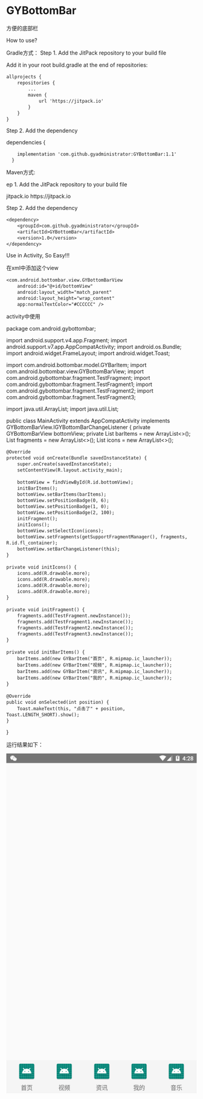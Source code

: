 # GYBottomBar
方便的底部栏

How to use?

Gradle方式：
Step 1. Add the JitPack repository to your build file

Add it in your root build.gradle at the end of repositories:

	allprojects {
		repositories {
			...
			maven {
				url 'https://jitpack.io'
			}
		}
	}
  
  Step 2. Add the dependency


  dependencies {
		
		implementation 'com.github.gyadministrator:GYBottomBar:1.1'
	  }
  
  Maven方式:

  ep 1. Add the JitPack repository to your build file

  <repositories>
		<repository>
		    <id>jitpack.io</id>
		    <url>https://jitpack.io</url>
		</repository>
	</repositories>
	
  Step 2. Add the dependency
  
  	<dependency>
	    <groupId>com.github.gyadministrator</groupId>
	    <artifactId>GYBottomBar</artifactId>
	    <version>1.0</version>
	</dependency>
  
  Use in Activity, So Easy!!!
  
  在xml中添加这个view
  
 <FrameLayout
        android:id="@+id/fl_container"
        android:layout_width="match_parent"
        android:layout_height="0dp"
        android:layout_weight="1" />

    <com.android.bottombar.view.GYBottomBarView
        android:id="@+id/bottomView"
        android:layout_width="match_parent"
        android:layout_height="wrap_content"
        app:normalTextColor="#CCCCCC" />

  activity中使用
  
  package com.android.gybottombar;

import android.support.v4.app.Fragment;
import android.support.v7.app.AppCompatActivity;
import android.os.Bundle;
import android.widget.FrameLayout;
import android.widget.Toast;

import com.android.bottombar.model.GYBarItem;
import com.android.bottombar.view.GYBottomBarView;
import com.android.gybottombar.fragment.TestFragment;
import com.android.gybottombar.fragment.TestFragment1;
import com.android.gybottombar.fragment.TestFragment2;
import com.android.gybottombar.fragment.TestFragment3;

import java.util.ArrayList;
import java.util.List;

public class MainActivity extends AppCompatActivity implements GYBottomBarView.IGYBottomBarChangeListener {
    private GYBottomBarView bottomView;
    private List<GYBarItem> barItems = new ArrayList<>();
    List<Fragment> fragments = new ArrayList<>();
    List<Integer> icons = new ArrayList<>();

    @Override
    protected void onCreate(Bundle savedInstanceState) {
        super.onCreate(savedInstanceState);
        setContentView(R.layout.activity_main);

        bottomView = findViewById(R.id.bottomView);
        initBarItems();
        bottomView.setBarItems(barItems);
        bottomView.setPositionBadge(0, 6);
        bottomView.setPositionBadge(1, 0);
        bottomView.setPositionBadge(2, 100);
        initFragment();
        initIcons();
        bottomView.setSelectIcon(icons);
        bottomView.setFragments(getSupportFragmentManager(), fragments, R.id.fl_container);
        bottomView.setBarChangeListener(this);
    }

    private void initIcons() {
        icons.add(R.drawable.more);
        icons.add(R.drawable.more);
        icons.add(R.drawable.more);
        icons.add(R.drawable.more);
    }

    private void initFragment() {
        fragments.add(TestFragment.newInstance());
        fragments.add(TestFragment1.newInstance());
        fragments.add(TestFragment2.newInstance());
        fragments.add(TestFragment3.newInstance());
    }

    private void initBarItems() {
        barItems.add(new GYBarItem("首页", R.mipmap.ic_launcher));
        barItems.add(new GYBarItem("视频", R.mipmap.ic_launcher));
        barItems.add(new GYBarItem("资讯", R.mipmap.ic_launcher));
        barItems.add(new GYBarItem("我的", R.mipmap.ic_launcher));
    }

    @Override
    public void onSelected(int position) {
        Toast.makeText(this, "点击了" + position, Toast.LENGTH_SHORT).show();
    }
}



运行结果如下：

![image](https://github.com/gyadministrator/GYBottomBar/blob/master/images/%E5%BE%AE%E4%BF%A1%E6%88%AA%E5%9B%BE_20190612162819.png)
